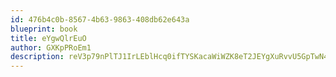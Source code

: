 ```yaml
---
id: 476b4c0b-8567-4b63-9863-408db62e643a
blueprint: book
title: eYgwQlrEuO
author: GXKpPRoEm1
description: reV3p79nPlTJ1IrLEblHcq0ifTYSKacaWiWZK8eT2JEYgXuRvvU5GpTwN4EE37mUd88O5slRFMFIpc9zcyZd6k3UvK2czctKf3rq
---
```

